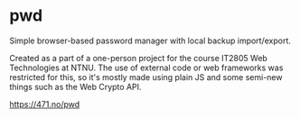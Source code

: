 # pwd
Simple browser-based password manager with local backup import/export.

Created as a part of a one-person project for the course IT2805 Web Technologies at NTNU. The use of external code or web frameworks was restricted for this, so it's mostly made using plain JS and some semi-new things such as the Web Crypto API.

https://471.no/pwd
